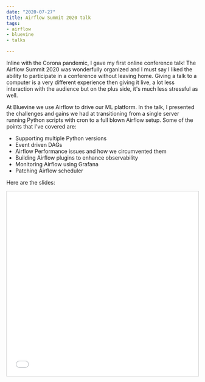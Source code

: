 ```yaml
---
date: "2020-07-27"
title: Airflow Summit 2020 talk
tags:
- airflow
- bluevine
- talks

---
```


Inline with the Corona pandemic, I gave my first online conference talk! The Airflow Summit 2020 was wonderfully organized and I must say I liked the ability to participate in a conference without leaving home. Giving a talk to a computer is a very different experience then giving it live, a lot less interaction with the audience but on the plus side, it's much less stressful as well.

At Bluevine we use Airflow to drive our ML platform. In the talk, I presented the challenges and gains we had at transitioning from a single server running Python scripts with cron to a full blown Airflow setup. Some of the points that I've covered are:

- Supporting multiple Python versions
- Event driven DAGs
- Airflow Performance issues and how we circumvented them
- Building Airflow plugins to enhance observability
- Monitoring Airflow using Grafana
- Patching Airflow scheduler

Here are the slides:

<iframe src="//www.slideshare.net/slideshow/embed_code/key/bqoKn6z6ci9fcX" width="595" height="485" frameborder="0" marginwidth="0" marginheight="0" scrolling="no" style="border:1px solid #CCC; border-width:1px; margin-bottom:5px; max-width: 100%;" allowfullscreen> </iframe>
